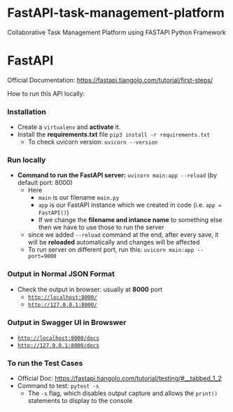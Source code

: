 # FastAPI-task-management-platform
Collaborative Task Management Platform using FASTAPI Python Framework

# FastAPI
Official Documentation: https://fastapi.tiangolo.com/tutorial/first-steps/

How to run this API locally:

### Installation
- Create a `virtualenv` and **activate** it.
- Install the **requirements.txt** file `pip3 install -r requirements.txt`
  - To check uvicorn version: `uvicorn --version`
  
### Run locally
 
- **Command to run the FastAPI server:** `uvicorn main:app --reload` (by default port: 8000)
    - Here
        - `main` is our filename `main.py`
        - `app` is our FastAPI instance which we created in code (i.e. `app = FastAPI()`)
        - If we change the **filename and intance name** to something else then we have to use those to run the server
    - since we added `--reload` command at the end, after every save, it will be **reloaded** automatically and changes will be affected
    - To run server on different port, run this: `uvicorn main:app --port=9000`

    
### Output in Normal JSON Format
- Check the output in browser: usually at ********8000******** port
    - [`http://localhost:8000/`](http://localhost:8000/)
    - [`http://127.0.0.1:8000/`](http://127.0.0.1:8000/)
    
### Output in Swagger UI in Browswer
- [`http://localhost:8000/docs`](http://localhost:8000/docs)
- [`http://127.0.0.1:8000/docs`](http://127.0.0.1:8000/docs)

### To run the Test Cases
- Official Doc: https://fastapi.tiangolo.com/tutorial/testing/#__tabbed_1_2
- Command to test: `pytest -s`
    - The `-s` flag, which disables output capture and allows the `print()` statements to display to the console